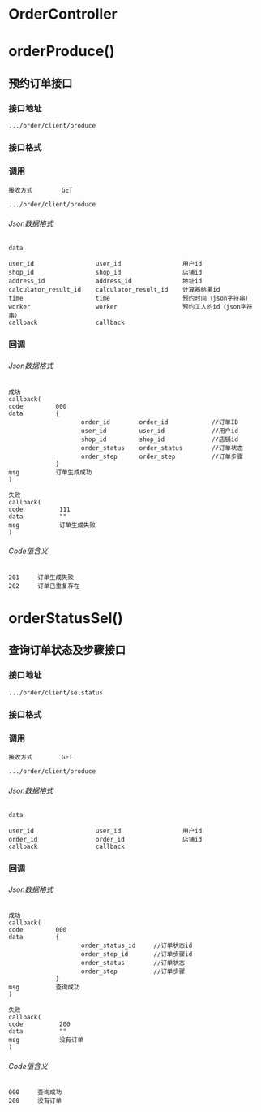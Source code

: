 # OrderController #
# orderProduce()
## 预约订单接口

### 接口地址

```
.../order/client/produce
```

### 接口格式

### 调用

```
接收方式        GET
```

```
.../order/client/produce
```

###### Json数据格式
```
data

user_id                 user_id                 用户id
shop_id                 shop_id                 店铺id
address_id              address_id              地址id
calculator_result_id    calculator_result_id    计算器结果id
time                    time                    预约时间（json字符串）
worker                  worker                  预约工人的id（json字符串）
callback                callback
```

### 回调
###### Json数据格式

```
成功
callback(
code         000
data         {
                    order_id        order_id            //订单ID
                    user_id         user_id             //用户id
                    shop_id         shop_id             //店铺id
                    order_status    order_status        //订单状态
                    order_step      order_step          //订单步骤
             }
msg          订单生成成功
)
```

```
失败
callback(
code          111
data          ""
msg           订单生成失败
)
```

###### Code值含义

```
201     订单生成失败
202     订单已重复存在

```

# orderStatusSel()
## 查询订单状态及步骤接口

### 接口地址

```
.../order/client/selstatus
```

### 接口格式

### 调用

```
接收方式        GET
```

```
.../order/client/produce
```

###### Json数据格式
```
data

user_id                 user_id                 用户id
order_id                order_id                店铺id
callback                callback
```

### 回调
###### Json数据格式

```
成功
callback(
code         000
data         {
                    order_status_id     //订单状态id
                    order_step_id       //订单步骤id
                    order_status        //订单状态
                    order_step          //订单步骤
             }
msg          查询成功
)
```

```
失败
callback(
code          200
data          ""
msg           没有订单
)
```

###### Code值含义

```
000     查询成功
200     没有订单

```